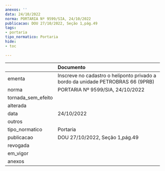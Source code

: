 ```yaml
---
anexos: ''
data: 24/10/2022
norma: PORTARIA Nº 9599/SIA, 24/10/2022
publicacao: DOU 27/10/2022, Seção 1,pág.49
tags:
- portaria
tipo_normatico: Portaria
hide: 
- toc 
 
---
```


|                    | Documento                                                                       |
|:-------------------|:--------------------------------------------------------------------------------|
| ementa             | Inscreve no cadastro o heliponto privado a bordo da unidade PETROBRAS 66 (9PRB) |
| norma              | PORTARIA Nº 9599/SIA, 24/10/2022                                                |
| tornada_sem_efeito |                                                                                 |
| alterada           |                                                                                 |
| data               | 24/10/2022                                                                      |
| outros             |                                                                                 |
| tipo_normatico     | Portaria                                                                        |
| publicacao         | DOU 27/10/2022, Seção 1,pág.49                                                  |
| revogada           |                                                                                 |
| em_vigor           |                                                                                 |
| anexos             |                                                                                 |